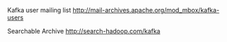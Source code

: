 Kafka user mailing list
http://mail-archives.apache.org/mod_mbox/kafka-users

Searchable Archive
http://search-hadoop.com/kafka


